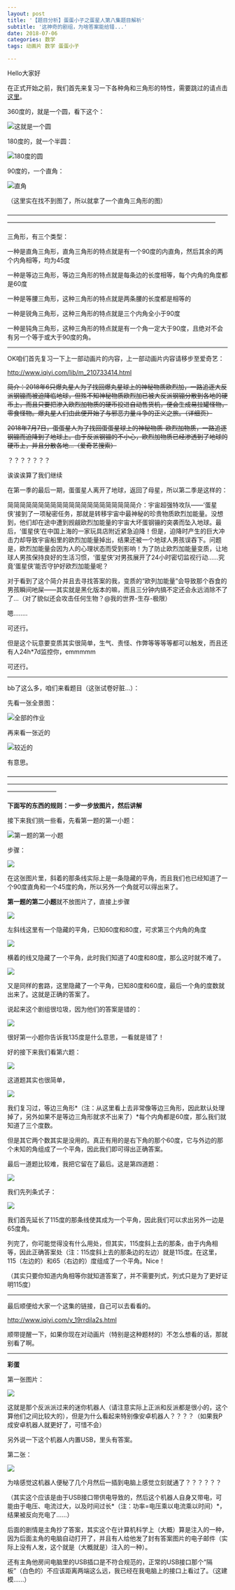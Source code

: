 ```yaml
---
layout: post
title: '【题目分析】蛋蛋小子之蛋星人第八集题目解析'
subtitle: '这神奇的剧组，为啥答案能给错...'
date: 2018-07-06
categories: 数学
tags: 动画片 数学 蛋蛋小子

---
```

Hello大家好

在正式开始之前，我们首先来复习一下各种角和三角形的特性，需要跳过的请点击[这里](#BEGIN)。

360度的，就是一个圆，看下这个：

![这就是一个圆](https://timgsa.baidu.com/timg?image&quality=80&size=b9999_10000&sec=1530889142114&di=145ab313028261a22d58ef3ca1c6822f&imgtype=0&src=http%3A%2F%2Fimages.cnblogs.com%2Fcnblogs_com%2Fzhanglei644213943%2Fround.png)

180度的，就一个半圆：

![180度的圆](https://gss1.bdstatic.com/9vo3dSag_xI4khGkpoWK1HF6hhy/baike/c0%3Dbaike80%2C5%2C5%2C80%2C26/sign=b1441b1067380cd7f213aabfc02dc651/a5c27d1ed21b0ef41aef7cfedfc451da81cb3e0e.jpg)

90度的，一个直角：

![直角](https://timgsa.baidu.com/timg?image&quality=80&size=b9999_10000&sec=1531484133&di=1ca8d1038df61bd7666c6809c76b8fa4&imgtype=jpg&er=1&src=http%3A%2F%2Fpic.baike.soso.com%2Fp%2F20140324%2F20140324110635-1502393363.jpg)

（这里实在找不到图了，所以就拿了一个直角三角形的图）

——————————————————————————————————————————————————————————————————————

三角形，有三个类型：

一种是直角三角形，直角三角形的特点就是有一个90度的内直角，然后其余的两个内角相等，均为45度

一种是等边三角形，等边三角形的特点就是每条边的长度相等，每个内角的角度都是60度

一种是等腰三角形，这种三角形的特点就是两条腰的长度都是相等的

一种是锐角三角形，这种三角形的特点就是三个内角全小于90度

一种是钝角三角形，这种三角形的特点就是有一个角一定大于90度，且绝对不会有另一个等于或大于90度的角。

***

<a id="BEGIN"></a>

OK咱们首先复习一下上一部动画片的内容，上一部动画片内容请移步至爱奇艺：

http://www.iqiyi.com/lib/m_210733414.html

~~简介：2018年6只爆丸星人为了找回爆丸星球上的神秘物质欧烈加，一路追逐大反派钢镚而被迫降临地球，但殊不知神秘物质欧烈加已被大反派钢镚分散到各地的硬币上，而且只要把渗入欧烈加物质的硬币投进自动售货机，便会生成易拉罐怪物，零食怪物。爆丸星人们由此便开始了与邪恶力量斗争的正义之旅。（详细页）~~

~~2018年7月7日，蛋蛋星人为了找回蛋蛋星球上的神秘物质-欧烈加物质，一路追逐钢镚而迫降到了地球上。由于反派钢镚的不小心，欧烈加物质已经渗透到了地球的硬币上，并且分散各地...（爱奇艺搜索）~~

？？？？？？？

诶诶诶算了我们继续

在第一季的最后一期，蛋蛋星人离开了地球，返回了母星，所以第二季是这样的：

简简简简简简简简简简简简简简简简简简简简简介：宇宙超强特攻队——‘蛋星侠’接到了一项秘密任务，那就是转移宇宙中最神秘的珍贵物质欧烈加能量。没想到，他们却在途中遭到觊觎欧烈加能量的宇宙大坏蛋钢镚的突袭而坠入地球。最后，‘蛋星侠’在中国上海的一家玩具店附近紧急迫降！但是，迫降时产生的巨大冲击力却导致宇宙船里的欧烈加能量掉出，结果还被一个地球人男孩误吞下。问题是，欧烈加能量会因为人的心理状态而受到影响！为了防止欧烈加能量变质，让地球人男孩保持良好的生活习惯，‘蛋星侠’对男孩展开了24小时密切监视行动……究竟‘蛋星侠’能否守护好欧烈加能量呢？

对于看到了这个简介并且去寻找答案的我，变质的“欧列加能量”会导致那个吞食的男孩瞬间吔屎——其实就是黑化版本的嘛，而且三分钟内搞不定还会永远消除不了了...（对了貌似还会攻击任何生物？@我的世界-生存-极限）

嗯........

可还行。

但是这个玩意要变质其实很简单，生气、责怪、作弊等等等等都可以触发，而且还有人24h*7d监控你，emmmmm

可还行。

***

bb了这么多，咱们来看题目（这张试卷好脏...）：

先看一张全景图：

![全部的作业](https://down.zhangqirun.cn/sctop.github.io/20180706/1.jpg)

再来看一张近的

![较近的](https://down.zhangqirun.cn/sctop.github.io/20180706/2.jpg)

有意思。

————————————————————————————————————————————————————————————————————————————————

**下面写的东西的规则：一步一步放图片，然后讲解**

接下来我们挑一些看，先看第一题的第一小题：

![第一题的第一小题](https://down.zhangqirun.cn/sctop.github.io/20180706/3.jpg)

步骤：

![](https://down.zhangqirun.cn/sctop.github.io/20180706/3-1-1.jpg)

在这张图片里，斜着的那条线实际上是一条隐藏的平角，而且我们也已经知道了一个90度直角和一个45度的角，所以另外一个角就可以得出来了。

**第一题的第二小题**就不放图片了，直接上步骤

![](https://down.zhangqirun.cn/sctop.github.io/20180706/3-2-1.jpg)

左斜线这里有一个隐藏的平角，已知60度和80度，可求第三个内角的角度

![](https://down.zhangqirun.cn/sctop.github.io/20180706/3-2-2.jpg)

横着的线又隐藏了一个平角，此时我们知道了40度和80度，那么这时就不难了。

![](https://down.zhangqirun.cn/sctop.github.io/20180706/3-2-3.jpg)

又是同样的套路，这里隐藏了一个平角，已知80度和60度，最后一个角的度数就出来了。这就是正确的答案了。

说起来这个剧组很垃圾，因为他们的答案是错的：

![](https://down.zhangqirun.cn/sctop.github.io/20180706/6.png)

很好第一小题你告诉我135度是什么意思，一看就是错了！

好的接下来我们看第六题：

![](https://down.zhangqirun.cn/sctop.github.io/20180706/4.jpg)

这道题其实也很简单，

![](https://down.zhangqirun.cn/sctop.github.io/20180706/4-1.jpg)

我们复习过，等边三角形*（注：从这里看上去非常像等边三角形，因此默认处理掉了，另外如果不是等边三角形就求不出来了）*每个内角都是60度，那么我们就知道了三个度数。

但是其它两个数其实是没用的。真正有用的是右下角的那个60度，它与外边的那个未知的角组成了一个平角，因此我们即可得出正确答案。

最后一道题比较难，我把它留在了最后。这是第四道题：

![](https://down.zhangqirun.cn/sctop.github.io/20180706/5.png)

我们先列条式子：

![](https://down.zhangqirun.cn/sctop.github.io/20180706/5-1.jpg)

我们首先延长了115度的那条线使其成为一个平角，因此我们可以求出另外一边是65度角。

列完了，你可能觉得没有什么用处，但其实，115度斜上去的那条，由于内角相等，因此正确答案处（注：115度斜上去的那条边的左边）就是115度。在这里，115（左边的）和65（右边的）度组成了一个平角。Nice！

（其实只要你知道内角相等你就知道答案了，并不需要列式，列式只是为了更好证明115度）

***

最后顺便给大家一个这集的链接，自己可以去看看的。

http://www.iqiyi.com/v_19rrdila2s.html

顺带提醒一下，如果你现在对动画片（特别是这种题材的）不怎么想看的话，那就别看了啊。

***

**彩蛋**

第一张图片：

![](https://down.zhangqirun.cn/sctop.github.io/20180706/7.png)

这就是那个反派派过来的迷你机器人（请注意实际上正派和反派都是很小的，这个算他们之间比较大的），但是为什么看起来特别像安卓机器人？？？？（如果我P成安卓机器人就更好了，可惜不会）

另外说一下这个机器人内置USB，里头有答案。

第二张：

![](https://down.zhangqirun.cn/sctop.github.io/20180706/8.gif)

为啥感觉这机器人便秘了几个月然后一插到电脑上感觉立刻就通了？？？？？？

（其实这个应该是由于USB接口带供电导致的，然后这个机器人自身又带电，可能由于电压、电流过大，以及时间过长*（注：功率=电压乘以电流乘以时间）*，结果被反向充电了......）

后面的剧情是主角抄了答案，其实这个在计算机科学上（大概）算是注入的一种，因为后面主角的电脑自动打开了，并且有人给他发了封有答案图片的电子邮件（实际上没有人发，这个就是（大概就是）注入的一种）。

还有主角他房间电脑里的USB插口是不符合规范的，正常的USB接口那个“隔板”（白色的）不应该距离两端这么远，我已经在我电脑上的接口上看过了。（这建模......）